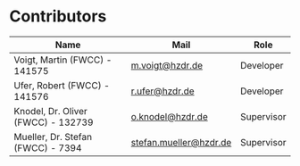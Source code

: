 # Contributors

Name | Mail | Role
---|---|---
Voigt, Martin (FWCC) - 141575 | m.voigt@hzdr.de | Developer
Ufer, Robert (FWCC) - 141576 | r.ufer@hzdr.de | Developer
Knodel, Dr. Oliver (FWCC) - 132739 |o.knodel@hzdr.de | Supervisor
Mueller, Dr. Stefan (FWCC) - 7394 | stefan.mueller@hzdr.de | Supervisor

